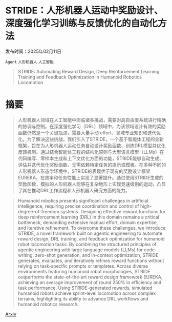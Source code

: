 # STRIDE：人形机器人运动中奖励设计、深度强化学习训练与反馈优化的自动化方法

发布时间：2025年02月11日

`Agent` `人形机器人` `人工智能`

> STRIDE: Automating Reward Design, Deep Reinforcement Learning Training and Feedback Optimization in Humanoid Robotics Locomotion

# 摘要

> 人形机器人领域在人工智能中面临诸多挑战，需要对高自由度系统进行精确的协调与控制。在深度强化学习（DRL）领域中，为该领域设计有效的奖励函数仍然是一个关键瓶颈，需要大量手动 effort、领域专业知识和迭代优化。为了解决这些挑战，我们引入了STRIDE，一个基于智能体工程的全新框架，旨在为人形机器人运动任务自动设计奖励函数、训练DRL模型并优化反馈机制。通过结合智能体工程的结构化原则与大型语言模型（LLMs）在代码编写、零样本生成和上下文优化方面的功能，STRIDE能够自动生成、评估并迭代优化奖励函数，无需依赖特定任务的提示或模板。在多种不同的人形机器人形态学环境中，STRIDE的表现优于现有的奖励设计框架EUREKA，在效率和任务性能上实现了显著提升。通过使用STRIDE生成的奖励函数，模拟的人形机器人能够在复杂地形上实现竞速级别的运动，凸显了其在推动DRL工作流程和人形机器人研究方面的能力。

> Humanoid robotics presents significant challenges in artificial intelligence, requiring precise coordination and control of high-degree-of-freedom systems. Designing effective reward functions for deep reinforcement learning (DRL) in this domain remains a critical bottleneck, demanding extensive manual effort, domain expertise, and iterative refinement. To overcome these challenges, we introduce STRIDE, a novel framework built on agentic engineering to automate reward design, DRL training, and feedback optimization for humanoid robot locomotion tasks. By combining the structured principles of agentic engineering with large language models (LLMs) for code-writing, zero-shot generation, and in-context optimization, STRIDE generates, evaluates, and iteratively refines reward functions without relying on task-specific prompts or templates. Across diverse environments featuring humanoid robot morphologies, STRIDE outperforms the state-of-the-art reward design framework EUREKA, achieving an average improvement of round 250% in efficiency and task performance. Using STRIDE-generated rewards, simulated humanoid robots achieve sprint-level locomotion across complex terrains, highlighting its ability to advance DRL workflows and humanoid robotics research.

[Arxiv](https://arxiv.org/abs/2502.04692)